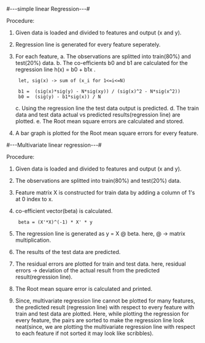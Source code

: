 
#---simple linear Regression---#

Procedure:

1. Given data is loaded and divided to features and output (x and y).
2. Regression line is generated for every feature seperately.
3. For each feature, 
	a. The observations are splitted into train(80%) and test(20%) data. 
	b. The co-efficients b0 and b1 are calculated for the regression line  h(x) = b0 + b1x .
        
        let, sig(x) -> sum of (x_i for 1<=i<=N)
        
        b1 =  (sig(x)*sig(y) - N*sig(xy)) / (sig(x)^2 - N*sig(x^2))
        b0 =  (sig(y) - b1*sig(x)) / N
        
	c. Using the regression line the test data output is predicted.
	d. The train data and test data actual vs predicted results(regression line) are plotted.
    e. The Root mean square errors are calculated and stored.
4. A bar graph is plotted for the Root mean square errors for every feature.


#---Multivariate linear regression---#

Procedure:

1. Given data is loaded and divided to features and output (x and y).
2. The observations are splitted into train(80%) and test(20%) data.
3. Feature matrix X is constructed for train data by adding a column of 1's at 0 index to x.
4. co-efficient vector(beta) is calculated.
        
        beta = (X'*X)^(-1) * X' * y
        
5. The regression line is generated as    y = X @ beta. here, @ -> matrix multiplication.
6. The results of the test data are predicted.
7. The residual errors are plotted for train and test data.
       here, residual errors -> deviation of the actual result from the predicted result(regression line).
8. The Root mean square error is calculated and printed.       
9. Since, multivariate regression line cannot be plotted for many features,
   the predicted result (regression line) with respect to every feature with train and test data are plotted.
       Here, while plotting the regression for every feature, the pairs are sorted to make the regression line
       look neat(since, we are plotting the multivariate regression line with respect to each feature if not sorted
       it may look like scribbles).